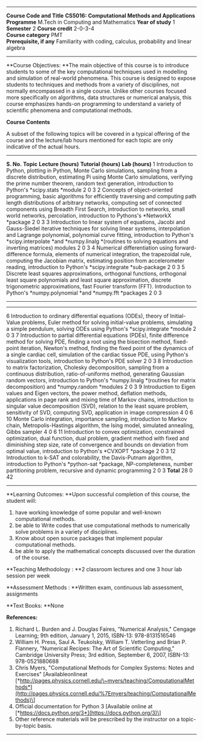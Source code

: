   --------------------------- ------------------------------------------------------------------- ------------------- --- -------------- ---
  **Course Code and Title**   **CS5016: Computational Methods and Applications**                                                         
  **Programme**               M.Tech in Computing and Mathematics                                 **Year of study**   1   **Semester**   2
  **Course credit**           2-0-3-4                                                                                                    
  **Course category**         PMT                                                                                                        
  **Prerequisite, if any**    Familiarity with coding, calculus, probability and linear algebra                                          
  --------------------------- ------------------------------------------------------------------- ------------------- --- -------------- ---

**Course Objectives: **The main objective of this course is to introduce
students to some of the key computational techniques used in modelling
and simulation of real-world phenomena. This course is designed to
expose students to techniques and methods from a variety of disciplines,
not normally encompassed in a single course. Unlike other courses
focused more specifically on algorithms, data structures or numerical
analysis, this course emphasizes hands-on programming to understand a
variety of scientific phenomena and computational methods.

**Course Contents**

A subset of the following topics will be covered in a typical offering
of the course and the lecture/lab hours mentioned for each topic are
only indicative of the actual hours.

  ------------ --------------------------------------------------------------------------------------------------------------------------------------------------------------------------------------------------------------------------------------------------------------------------------------------------------------------------------- --------------------- ---------------------- -----------------
  **S. No.**   **Topic**                                                                                                                                                                                                                                                                                                                         **Lecture (hours)**   **Tutorial (hours)**   **Lab (hours)**
  1            Introduction to Python, plotting in Python, Monte Carlo simulations, sampling from a discrete distribution, estimating Pi using Monte Carlo simulations, verifying the prime number theorem, random text generation, introduction to Python's *scipy.stats *module                                                                2                     0                      3
  2            Concepts of object-oriented programming, basic algorithms for efficiently traversing and computing path length distributions of arbitrary networks, computing set of connected components using Breadth First Search, introduction to networks, small world networks, percolation, introduction to Pythons's *NetworkX *package   2                     0                      3
  3            Introduction to linear system of equations, Jacobi and Gauss-Siedel iterative techniques for solving linear systems, interpolation and Lagrange polynomial, polynomial curve fitting, introduction to Python's *scipy.interpolate *and *numpy.linalg *(routines to solving equations and inverting matrices) modules              2                     0                      3
  4            Numerical differentiation using forward-difference formula, elements of numerical integration, the trapezoidal rule, computing the Jacobian matrix, estimating position from accelerometer reading, introduction to Python's *scipy.integrate *sub-package                                                                        2                     0                      3
  5            Discrete least squares approximations, orthogonal functions, orthogonal least square polynomials and least square approximation, discrete trigonometric approximations, fast Fourier transform (FFT). Introduction to Python's *numpy.polynomial *and *numpy.fft *packages                                                        2                     0                      3
  ------------ --------------------------------------------------------------------------------------------------------------------------------------------------------------------------------------------------------------------------------------------------------------------------------------------------------------------------------- --------------------- ---------------------- -----------------

  ---- --------------------------------------------------------------------------------------------------------------------------------------------------------------------------------------------------------------------------------------------------------------------------------------------------------------------------------------------------------------------- ---- --- ----
  6    Introduction to ordinary differential equations (ODEs), theory of Initial-Value problems, Euler method for solving initial-value problems, simulating a simple pendulum, solving ODEs using Python's *scipy.integrate *module                                                                                                                                         2    0   3
  7    Introduction to partial differential equations (PDEs), finite difference method for solving PDE, finding a root using the bisection method, fixed-point iteration, Newton's method, finding the fixed point of the dynamics of a single cardiac cell, simulation of the cardiac tissue PDE, using Python's visualization tools, introduction to Python's PDE solver   2    0   3
  8    Introduction to matrix factorization, Cholesky decomposition, sampling from a continuous distribution, ratio-of-uniforms method, generating Gaussian random vectors, introduction to Python's *numpy.linalg *(routines for matrix decomposition) and *numpy.random *modules                                                                                           2    0   3
  9    Introduction to Eigen values and Eigen vectors, the power method, deflation methods, applications in page rank and mixing time of Markov chains, introduction to singular value decomposition (SVD), relation to the least square problem, sensitivity of SVD, computing SVD, application in image compression                                                        4    0   6
  10   Monte Carlo integration, importance sampling, introduction to Markov chain, Metropolis-Hastings algorithm, the Ising model, simulated annealing, Gibbs sampler                                                                                                                                                                                                        4    0   6
  11   Introduction to convex optimization, constrained optimization, dual function, dual problem, gradient method with fixed and diminishing step size, rate of convergence and bounds on deviation from optimal value, introduction to Python's *CVXOPT *package                                                                                                           2    0   3
  12   Introduction to k-SAT and colorability, the Davis-Putnam algorithm, introduction to Python's *python-sat *package, NP-completeness, number partitioning problem, recursive and dynamic programming                                                                                                                                                                    2    0   3
       **Total**                                                                                                                                                                                                                                                                                                                                                             28   0   42
  ---- --------------------------------------------------------------------------------------------------------------------------------------------------------------------------------------------------------------------------------------------------------------------------------------------------------------------------------------------------------------------- ---- --- ----

**Learning Outcomes: **Upon successful completion of this course, the
student will:

1.  have working knowledge of some popular and well-known computational
    methods.
2.  be able to Write codes that use computational methods to numerically
    solve problems in a variety of disciplines.
3.  Know about open source packages that implement popular computational
    methods.
4.  be able to apply the mathematical concepts discussed over the
    duration of the course.

**Teaching Methodology : **2 classroom lectures and one 3 hour lab
session per week

**Assessment Methods : **Written exam, continuous lab assessment,
assignments

**Text Books: **None

**References:**

1.  Richard L. Burden and J. Douglas Faires, "Numerical Analysis,"
    Cengage Learning; 9th edition, January 1, 2015, ISBN-13:
    978-8131516546
2.  William H. Press, Saul A. Teukolsky, William T. Vetterling and
    Brian P. Flannery, "Numerical Recipes: The Art of Scientific
    Computing," Cambridge University Press; 3rd edition, September 6,
    2007, ISBN-13: 978-0521880688
3.  Chris Myers, "Computational Methods for Complex Systems: Notes and
    Exercises" \[Availableonlineat
    [*http://pages.physics.cornell.edu/\~myers/teaching/ComputationalMethods*](http://pages.physics.cornell.edu/%7Emyers/teaching/ComputationalMethods)\]
4.  Official documentation for Python 3 \[Available online at
    [*https://docs.python.org/3*](https://docs.python.org/3)\]
5.  Other reference materials will be prescribed by the instructor on a
    topic-by-topic basis.

  --------------------------- ------------------------------------------------------ ------------------- ------------- -------------- ------------------

